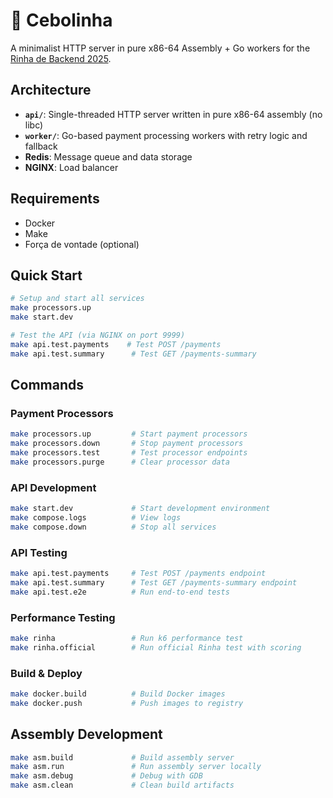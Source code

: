 # 🧅 Cebolinha

A minimalist HTTP server in pure x86-64 Assembly + Go workers for the [Rinha de Backend 2025](https://github.com/zanfranceschi/rinha-de-backend-2025).

## Architecture

- **`api/`**: Single-threaded HTTP server written in pure x86-64 assembly (no libc)
- **`worker/`**: Go-based payment processing workers with retry logic and fallback
- **Redis**: Message queue and data storage
- **NGINX**: Load balancer

## Requirements

- Docker
- Make
- Força de vontade (optional)

## Quick Start

```bash
# Setup and start all services
make processors.up
make start.dev

# Test the API (via NGINX on port 9999)
make api.test.payments    # Test POST /payments
make api.test.summary      # Test GET /payments-summary
```

## Commands

### Payment Processors
```bash
make processors.up         # Start payment processors
make processors.down       # Stop payment processors
make processors.test       # Test processor endpoints
make processors.purge      # Clear processor data
```

### API Development
```bash
make start.dev             # Start development environment
make compose.logs          # View logs
make compose.down          # Stop all services
```

### API Testing
```bash
make api.test.payments     # Test POST /payments endpoint
make api.test.summary      # Test GET /payments-summary endpoint
make api.test.e2e          # Run end-to-end tests
```

### Performance Testing
```bash
make rinha                 # Run k6 performance test
make rinha.official        # Run official Rinha test with scoring
```

### Build & Deploy
```bash
make docker.build          # Build Docker images
make docker.push           # Push images to registry
```

## Assembly Development

```bash
make asm.build             # Build assembly server
make asm.run               # Run assembly server locally
make asm.debug             # Debug with GDB
make asm.clean             # Clean build artifacts
```
